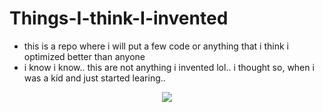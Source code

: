 # Things-I-think-I-invented
- this is a repo where i will put a few code or anything that i think i optimized better than anyone
- i know i know.. this are not anything i invented lol.. i thought so, when i was a kid and just started learing.. 

<p align="center">
  <img align="center" src="https://user-images.githubusercontent.com/68517592/177008975-267cdcd5-6758-4e43-ae8e-33bca373bf57.png"/>

</p>
